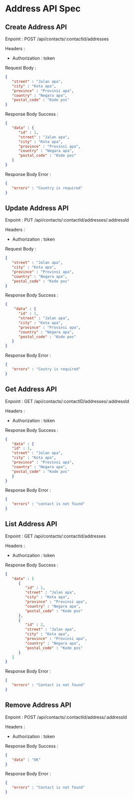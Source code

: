 # Address API Spec

## Create Address API

Enpoint : POST /api/contacts/:contactId/addresses

Headers :

-  Authorization : token

Request Body :

```json
{
   "street" : "Jalan apa",
   "city" : "Kota apa",
   "province" : "Provinsi apa",
   "country" : "Negara apa",
   "postal_code" : "Kode pos"
}
```

Response Body Success :

```json
{
   "data" : {
      "id" : 1,
      "street" : "Jalan apa",
      "city" : "Kota apa",
      "province" : "Provinsi apa",
      "country" : "Negara apa",
      "postal_code" : "Kode pos"
   }
}
```

Response Body Error :

```json
{
   "errors" : "Country is required"
}
```

## Update Address API

Enpoint : PUT /api/contacts/:contactId/addresses/:addressId

Headers :

-  Authorization : token

Request Body :

```json
{
   "street" : "Jalan apa",
   "city" : "Kota apa",
   "province" : "Provinsi apa",
   "country" : "Negara apa",
   "postal_code" : "Kode pos"
}
```

Response Body Success :

```json
{
    "data" : {
      "id" : 1,
      "street" : "Jalan apa",
      "city" : "Kota apa",
      "province" : "Provinsi apa",
      "country" : "Negara apa",
      "postal_code" : "Kode pos"
   }
}
```

Response Body Error :

```json
{
   "errors" : "Coutry is required"
}
```

## Get Address API

Enpoint : GET /api/contacts/:contactID/addresses/:addressId

Headers :

-  Authorization : token

Response Body Success :

```json
{
   "data" : {
   "id" : 1,
   "street" : "Jalan apa",
   "city" : "Kota apa",
   "province" : "Provinsi apa",
   "country" : "Negara apa",
   "postal_code" : "Kode pos"
   }
}
```

Response Body Error :

```json
{
   "errors" : "contact is not found"
}
```

## List Address API

Enpoint : GET /api/contacts/:contactId/addresses

Headers :

-  Authorization : token

Response Body Success :

```json
{
   "data" : [
      {
         "id" : 1,
         "street" : "Jalan apa",
         "city" : "Kota apa",
         "province" : "Provinsi apa",
         "country" : "Negara apa",
         "postal_code" : "Kode pos"
      },
      {
         "id" : 2,
         "street" : "Jalan apa",
         "city" : "Kota apa",
         "province" : "Provinsi apa",
         "country" : "Negara apa",
         "postal_code" : "Kode pos"
      }
   ]
}
```

Response Body Error :

```json
{
   "errors" : "Contact is not found"
}
```

## Remove Address API

Enpoint : POST /api/contacts/:contactId/address/:addressId

Headers :

-  Authorization : token

Response Body Success :

```json
{
   "data" : "OK"
}
```

Response Body Error :

```json
{
   "errors" : "Contact is not found"
}
```

